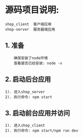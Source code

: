 # 源码项目说明:
	shop_client  客户端应用
	shop-server  服务器端应用



## 1. 准备
	    确保安装了node环境
		查看是否已经安装: node -v

## 2. 启动后台应用
	1). 进入shop_server
	2). 执行命令: npm start

## 3. 启动前台应用并访问
	1). 进入shop_client 
	2). 执行命令: npm start/npm run dev


